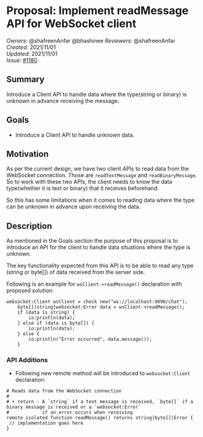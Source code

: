 # Proposal: Implement readMessage API for WebSocket client

_Owners_: @shafreenAnfar @bhashinee
_Reviewers_: @shafreenAnfar    
_Created_: 2021/11/01  
_Updated_: 2021/11/01  
_Issue_: [#1180](https://github.com/ballerina-platform/ballerina-standard-library/issues/1180)

## Summary
Introduce a Client API to handle data where the type(string or binary) is unknown in advance receiving the message.

## Goals
* Introduce a Client API to handle unknown data. 

## Motivation
As per the current design, we have two client APIs to read data from the WebSocket connection. Those are `readTextMessage` and `readBinaryMessage`. So to work with these two APIs, the client needs to know the data type(whether it is text or binary) that it receives beforehand. 

So this has some limitations when it comes to reading data where the type can be unknown in advance upon receiving the data.

## Description
As mentioned in the Goals section the purpose of this proposal is to introduce an API for the client to handle data situations where the type is unknown.

The key functionality expected from this API is to be able to read any type (string or byte[]) of data received from the server side.

Following is an example for `wsClient->readMessage()` declaration with proposed solution:
```ballerina
websocket:Client wsClient = check new("ws://localhost:9090/chat");
    byte[]|string|websocket:Error data = wsClient->readMessage();
    if (data is string) {
        io:println(data);
    } else if (data is byte[]) {
        io:println(data);
    } else {
        io:println("Error occurred", data.message());
    }
```

### API Additions
- Following new remote method will be introduced to `websocket:Client` declaration:
```ballerina
# Reads data from the WebSocket connection
#
# + return - A `string` if a text message is received, `byte[]` if a binary message is received or a `websocket:Error`
#            if an error occurs when receiving
remote isolated function readMessage() returns string|byte[]|Error {
 // implementation goes here 
}
```
